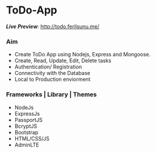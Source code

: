 # ToDo-App

***Live Preview***: http://todo.ferilsunu.me/ 

### Aim

+ Create ToDo App using Nodejs, Express and Mongoose.
+ Create, Read, Update, Edit, Delete tasks
+ Authentication/ Registration
+ Connectivity with the Database
+ Local to Production enviorment

### Frameworks | Library | Themes

+ NodeJs
+ ExpressJs
+ PassportJS
+ BcryptJS
+ Bootstrap
+ HTML/CSS/JS
+ AdminLTE




